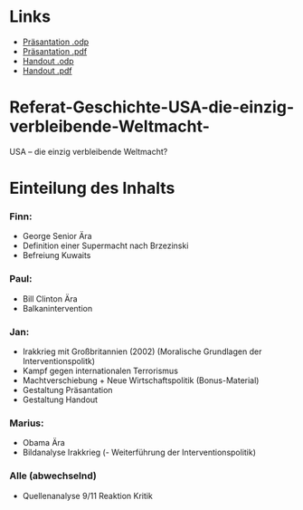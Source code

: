 # Links

 - [Präsantation .odp](https://github.com/Lacrimus/Referat-Geschichte-USA-die-einzig-verbleibende-Weltmacht-/blob/main/USA-die-einzig-verbleibende-Weltmacht.odp?raw=true)
- [Präsantation .pdf](https://github.com/Lacrimus/Referat-Geschichte-USA-die-einzig-verbleibende-Weltmacht-/blob/main/USA-die-einzig-verbleibende-Weltmacht.pdf?raw=true)
- [Handout .odp](https://github.com/Lacrimus/Referat-Geschichte-USA-die-einzig-verbleibende-Weltmacht-/blob/main/Handout-USA-Weltmacht.odp)
- [Handout .pdf](https://github.com/Lacrimus/Referat-Geschichte-USA-die-einzig-verbleibende-Weltmacht-/blob/main/Handout-USA-Weltmacht.pdf)

# Referat-Geschichte-USA-die-einzig-verbleibende-Weltmacht-
USA – die einzig verbleibende Weltmacht?

# Einteilung des Inhalts
### Finn:
- George Senior Ära
- Definition einer Supermacht nach Brzezinski
- Befreiung Kuwaits

### Paul:
- Bill Clinton Ära
- Balkanintervention

### Jan:
- Irakkrieg mit Großbritannien (2002) (Moralische Grundlagen der Interventionspolitk)
- Kampf gegen internationalen Terrorismus
- Machtverschiebung + Neue Wirtschaftspolitik (Bonus-Material)
- Gestaltung Präsantation
- Gestaltung Handout

### Marius:
- Obama Ära
- Bildanalyse Irakkrieg
(- Weiterführung der Interventionspolitik)

### Alle (abwechselnd)
- Quellenanalyse 9/11 Reaktion Kritik
